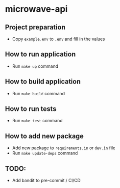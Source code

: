 # microwave-api

## Project preparation
* Copy `example.env` to `.env` and fill in the values

## How to run application
* Run `make up` command

## How to build application
* Run `make build` command

## How to run tests
* Run `make test` command

## How to add new package
* Add new package to `requirements.in` or `dev.in` file
* Run `make update-deps` command


## TODO:
* Add bandit to pre-commit / CI/CD
